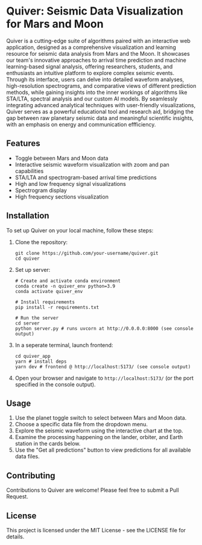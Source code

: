 # Quiver: Seismic Data Visualization for Mars and Moon

Quiver is a cutting-edge suite of algorithms paired with an interactive web application, designed as a comprehensive visualization and learning resource for seismic data analysis from Mars and the Moon. It showcases our team's innovative approaches to arrival time prediction and machine learning-based signal analysis, offering researchers, students, and enthusiasts an intuitive platform to explore complex seismic events. Through its interface, users can delve into detailed waveform analyses, high-resolution spectrograms, and comparative views of different prediction methods, while gaining insights into the inner workings of algorithms like STA/LTA, spectral analysis and our custom AI models. By seamlessly integrating advanced analytical techniques with user-friendly visualizations, Quiver serves as a powerful educational tool and research aid, bridging the gap between raw planetary seismic data and meaningful scientific insights, with an emphasis on energy and communication effficiency.

## Features

- Toggle between Mars and Moon data
- Interactive seismic waveform visualization with zoom and pan capabilities
- STA/LTA and spectrogram-based arrival time predictions
- High and low frequency signal visualizations
- Spectrogram display
- High frequency sections visualization

## Installation

To set up Quiver on your local machine, follow these steps:

1. Clone the repository:

   ```
   git clone https://github.com/your-username/quiver.git
   cd quiver
   ```

2. Set up server:

   ```
   # Create and activate conda environment
   conda create -n quiver_env python=3.9
   conda activate quiver_env

   # Install requirements
   pip install -r requirements.txt

   # Run the server
   cd server
   python server.py # runs uvcorn at http://0.0.0.0:8000 (see console output)
   ```

3. In a seperate terminal, launch frontend:

   ```
   cd quiver_app
   yarn # install deps
   yarn dev # frontend @ http://localhost:5173/ (see console output)
   ```

4. Open your browser and navigate to `http://localhost:5173/` (or the port specified in the console output).

## Usage

1. Use the planet toggle switch to select between Mars and Moon data.
2. Choose a specific data file from the dropdown menu.
3. Explore the seismic waveform using the interactive chart at the top.
4. Examine the processing happening on the lander, orbiter, and Earth station in the cards below.
5. Use the "Get all predictions" button to view predictions for all available data files.

## Contributing

Contributions to Quiver are welcome! Please feel free to submit a Pull Request.

## License

This project is licensed under the MIT License - see the LICENSE file for details.
